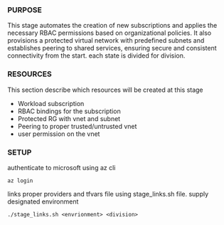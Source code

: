 ### PURPOSE
This stage automates the creation of new subscriptions and applies the necessary RBAC permissions based on organizational policies. It also provisions a protected virtual network with predefined subnets and establishes peering to shared services, ensuring secure and consistent connectivity from the start.
each state is divided for division.

### RESOURCES
This section describe which resources will be created at this stage
- Workload subscription
- RBAC bindings for the subscription
- Protected RG with vnet and subnet
- Peering to proper trusted/untrusted vnet
- user permission on the vnet


### SETUP
authenticate to microsoft using az cli <br>
``` 
az login
 ```

links proper providers and tfvars file using stage_links.sh file.
supply designated environment<br>

```
./stage_links.sh <envrionment> <division>
```